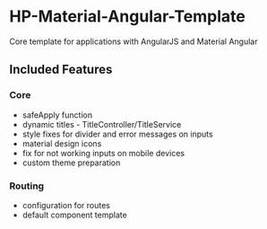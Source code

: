 # HP-Material-Angular-Template
Core template for applications with AngularJS and Material Angular

## Included Features

### Core
* safeApply function
* dynamic titles - TitleController/TitleService
* style fixes for divider and error messages on inputs
* material design icons
* fix for not working inputs on mobile devices
* custom theme preparation

### Routing
* configuration for routes
* default component template